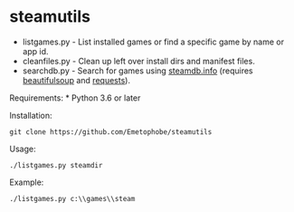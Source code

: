# steamutils

* listgames.py - List installed games or find a specific game by name or app id.
* cleanfiles.py - Clean up left over install dirs and manifest files.
* searchdb.py - Search for games using [steamdb.info](https://steamdb.info/search/) (requires [beautifulsoup](https://pypi.org/project/beautifulsoup4/) and [requests](https://pypi.org/project/requests/)).


Requirements:
    * Python 3.6 or later

Installation:

    git clone https://github.com/Emetophobe/steamutils

Usage:

    ./listgames.py steamdir

Example:

    ./listgames.py c:\\games\\steam
